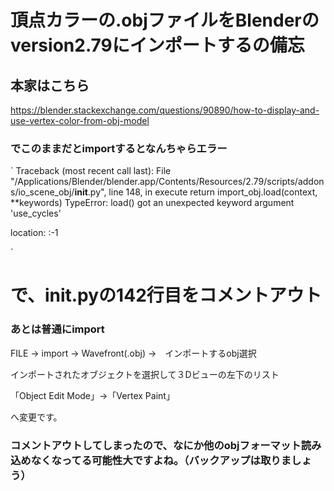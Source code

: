 # 頂点カラーの.objファイルをBlenderのversion2.79にインポートするの備忘

## 本家はこちら

https://blender.stackexchange.com/questions/90890/how-to-display-and-use-vertex-color-from-obj-model

### でこのままだとimportするとなんちゃらエラー
`
Traceback (most recent call last):
  File "/Applications/Blender/blender.app/Contents/Resources/2.79/scripts/addons/io_scene_obj/__init__.py", line 148, in execute
    return import_obj.load(context, **keywords)
TypeError: load() got an unexpected keyword argument 'use_cycles'

location: <unknown location>:-1


`




# で、__init__.pyの142行目をコメントアウト

### あとは普通にimport

FILE → import → Wavefront(.obj) →　インポートするobj選択

インポートされたオブジェクトを選択して３Dビューの左下のリスト

「Object Edit Mode」→「Vertex Paint」

へ変更です。

### コメントアウトしてしまったので、なにか他のobjフォーマット読み込めなくなってる可能性大ですよね。（バックアップは取りましょう）
